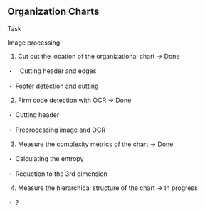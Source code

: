 ## Organization Charts
Task

Image processing

1. Cut out the location of the organizational chart → Done
   
・　Cutting header and edges

・ Footer detection and cutting

2. Firm code detection with OCR → Done

・ Cutting header

・ Preprocessing image and OCR


3. Measure the complexity metrics of the chart → Done

・ Calculating the entropy

・ Reduction to the 3rd dimension

4. Measure the hierarchical structure of the chart → In progress

・ ?

